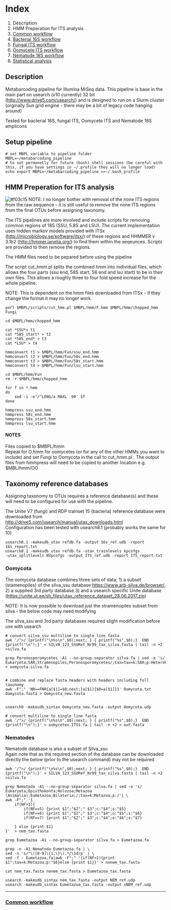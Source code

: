 # Index 
 1. Description
 3. HMM Preperation for ITS analysis  
 5. [Common workflow](../master/Common%20workflow.md)
 7. [Bacterial 16S workflow](../master/BAC%20%20workflow.md)
 18. [Fungal ITS workflow](../master/FUN%20workflow.md)
 20. [Oomycete ITS workflow](../master/Oomycota%20workflow.md)
 22. [Nematode 18S workflow](../master/Nematoda%20workflow.md)
 24. [Statistical analysis](../master/statistical%20analysis.md)
 

## Description
Metabarcoding pipeline for Illumina MiSeq data. This pipeline is base in the main part on usearch (v10 currently) 32 bit (http://www.drive5.com/usearch/) and is designed to run on a Slurm cluster (orginally Sun grid engine - there may be a bit of legacy code hanging around)

Tested for bacterial 16S, fungal ITS, Oomycete ITS and Nematode 18S amplicons

## Setup pipeline
```shell
# set MBPL variable to pipeline folder
MBPL=~/metabarcoding_pipeline
# to set permanetly for future (bash) shell sessions (be careful with this, if you have settings in ~/.profile they will no longer load)
echo export MBPL=~/metabarcoding_pipeline >>~/.bash_profile
```

## HMM Preperation for ITS analysis

![#f03c15](https://placehold.it/15/f03c15/000000?text=+)  NOTE: I no longer bother with removal of the none ITS regions from the raw sequence - it is still useful to remove the none ITS regions from the final OTUs before assigning taxonomy.

The ITS pipelines are more involved and include scripts for removing common regions of 18S (SSU, 5.8S and LSU). The current implementation uses hidden markov models provided with ITSx (http://microbiology.se/software/itsx/) of these regions and HHMMER v 3.1b2 (http://hmmer.janelia.org/) to find them within the seqeunces. Scripts are provided to then remove the regions. 

The HMM files need to be pepared before using the pipeline

The script cut_hmm.pl splits the combined hmm into individual files, which allows the four parts (ssu end, 58S start, 58 end and lsu start) to be in their own files. This allows a roughly three to four fold speed increase for the whole pipeline.  

NOTE: This is dependent on the hmm files downloaded from ITSx - if they change the format it may no longer work.


```shell
perl $MBPL/scripts/cut_hmm.pl $MBPL/hmm/F.hmm $MBPL/hmm/chopped_hmm Fungi

cd $MBPL/hmm/chopped_hmm

cat *SSU*> t1
cat *58S_start* > t2
cat *58S_end* > t3
cat *LSU* > t4

hmmconvert t1 > $MBPL/hmm/Fun/ssu_end.hmm
hmmconvert t2 > $MBPL/hmm/Fun/58s_end.hmm
hmmconvert t3 > $MBPL/hmm/Fun/58s_start.hmm
hmmconvert t4 > $MBPL/hmm/Fun/lsu_start.hmm

cd $MBPL/hmm/Fun
rm -r $MBPL/hmm/chopped_hmm

for f in *.hmm
do
	sed -i -e'/^LENG/a MAXL  90' $f
done

hmmpress ssu_end.hmm
hmmpress 58s_end.hmm
hmmpress 58s_start.hmm
hmmpress lsu_start.hmm
```
#### NOTES
Files copied to $MBPL/hmm  
Repeat for O.hmm for oomycetes (or for any of the other HMMs you want to include) and set Fungi to Oomycota in the call to cut_hmm.pl . The output files from hmmpress will need to be copied to another location e.g. $MBL/hmm/OO

## Taxonomy reference databases
Assigning taxonomy to OTUs requires a reference database(s) and these will need to be configured for use with the pipeline.

The Unite V7 (fungi) and RDP trainset 15 (bacteria) reference database were downloaded from  
http://drive5.com/usearch/manual/utax_downloads.html  
Configuration has been tested with usearch8.1 (probably works the same for 10)
```shell
usearch8.1 -makeudb_utax refdb.fa -output 16s_ref.udb -report 16s_report.txt
usearch8.1 -makeudb_utax refdb.fa -utax_trainlevels kpcofgs ‑utax_splitlevels NVpcofgs -output ITS_ref.udb -report ITS_report.txt
```

### Oomycota
The oomycota database combines three sets of data; 1) a subset (stamenopiles) of the silva_ssu database https://www.arb-silva.de/browser/, 2) a supplied 3rd party database 3) and a usearch specific Unite database (https://unite.ut.ee/sh_files/utax_reference_dataset_28.06.2017.zip)

NOTE: It is now possible to download just the stramenopiles subset from silva - the below code may need modifying 

The silva_ssu and 3rd party databases required slight modification before use with usearch

```shell
# convert silva_ssu multiline to single line fasta
awk '/^>/ {printf("\n%s\n",$0);next; } { printf("%s",$0);}  END {printf("\n");}' < SILVA_123_SSURef_Nr99_tax_silva.fasta | tail -n +2 >silva.fa

grep Peronosporomycetes -A1 --no-group-separator silva.fa | sed -e 's/ Eukaryota;SAR;Stramenopiles;Peronosporomycetes/;tax=tax=k:SAR;p:Heterokontophyta;c:Oomycota;/' > oomycota.silva.fa


# combine and replace fasta headers with headers including full taxonomy
awk -F";" 'NR==FNR{a[$1]=$0;next;}a[$1]{$0=a[$1]}1' Oomycota.txt Oomycota.fasta > Oomycota_new.fasta


usearch9 -makeudb_sintax Oomycota_new.fasta -output Oomycota.udp

# convert multiline to single line fasta
awk '/^>/ {printf("\n%s\n",$0);next; } { printf("%s",$0);}  END {printf("\n");}' < oomycetes.ITS1.fa | tail -n +2 > out.fasta

```
### Nematodes
Nematode database is also a subset of Silva_ssu  
Again note that as the required section of the database can be downloaded directly the below (prior to the usearch command) may not be required

```shell
awk '/^>/ {printf("\n%s\n",$0);next; } { printf("%s",$0);}  END {printf("\n");}' < SILVA_123_SSURef_Nr99_tax_silva.fasta | tail -n +2 >silva.fa

grep Nematoda -A1 --no-group-separator silva.fa | sed -e 's/ Eukaryota;Opisthokonta;Holozoa;Metazoa (Animalia);Eumetazoa;Bilateria;/;tax=k:Metazoa;p:/'| \
awk -F";" '{
	if(NF>1){
		if(NF==5) {print $1";"$2";" $3";c:"$4";s:"$5}
		if(NF==6) {print $1";"$2";" $3";c:"$4";o:"$5";s:"$6}
		if(NF==7) {print $1";"$2";" $3";c:"$4";o:"$6";s:"$7}
		
	} else {print $1}
}'  > nem_tax.fasta

grep Eumetazoa -A1 --no-group-separator silva.fa > Eumetazoa.fa

grep -n -A1 Nematoda Eumetazoa.fa | \
sed -n 's/^\([0-9]\{1,\}\).*/\1d/p' | \
sed -f - Eumetazoa.fa|awk -F";" '{if(NF>1){print $1";tax=k:Metazoa;p:"$6}else {print $1}}' > nonem_tax.fasta

cat nem_tax.fasta nonem_tax.fasta > Eumetazoa_tax.fasta

usearch -makeudb_sintax nem_tax.fasta -output NEM_ref.udp
usearch -makeudb_sintax Eumetazoa_tax.fasta -output xNEM_ref.udp
```

___
### [Common workflow](../master/Common%20workflow.md)
